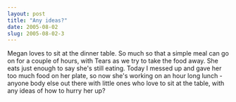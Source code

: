 ```yaml
---
layout: post
title: "Any ideas?"
date: 2005-08-02
slug: 2005-08-02-3
---
```


Megan loves to sit at the dinner table.  So much so that a simple meal can go on for a couple of hours, with Tears as we try to take the food away.  She eats just enough to say she&apos;s still eating.  Today I messed up and gave her too much food on her plate, so now she&apos;s working on an hour long lunch - anyone body else out there with little ones who love to sit at the table, with any ideas of how to hurry her up?



